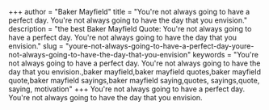 +++
author = "Baker Mayfield"
title = "You're not always going to have a perfect day. You're not always going to have the day that you envision."
description = "the best Baker Mayfield Quote: You're not always going to have a perfect day. You're not always going to have the day that you envision."
slug = "youre-not-always-going-to-have-a-perfect-day-youre-not-always-going-to-have-the-day-that-you-envision"
keywords = "You're not always going to have a perfect day. You're not always going to have the day that you envision.,baker mayfield,baker mayfield quotes,baker mayfield quote,baker mayfield sayings,baker mayfield saying,quotes, sayings,quote, saying, motivation"
+++
You're not always going to have a perfect day. You're not always going to have the day that you envision.
